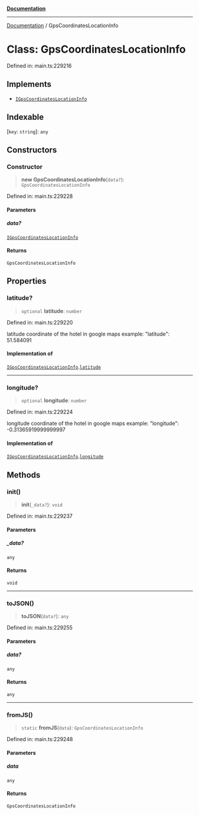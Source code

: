 [**Documentation**](../README.md)

***

[Documentation](../README.md) / GpsCoordinatesLocationInfo

# Class: GpsCoordinatesLocationInfo

Defined in: main.ts:229216

## Implements

- [`IGpsCoordinatesLocationInfo`](../interfaces/IGpsCoordinatesLocationInfo.md)

## Indexable

\[`key`: `string`\]: `any`

## Constructors

### Constructor

> **new GpsCoordinatesLocationInfo**(`data?`): `GpsCoordinatesLocationInfo`

Defined in: main.ts:229228

#### Parameters

##### data?

[`IGpsCoordinatesLocationInfo`](../interfaces/IGpsCoordinatesLocationInfo.md)

#### Returns

`GpsCoordinatesLocationInfo`

## Properties

### latitude?

> `optional` **latitude**: `number`

Defined in: main.ts:229220

latitude coordinate of the hotel in google maps
example:
"latitude": 51.584091

#### Implementation of

[`IGpsCoordinatesLocationInfo`](../interfaces/IGpsCoordinatesLocationInfo.md).[`latitude`](../interfaces/IGpsCoordinatesLocationInfo.md#latitude)

***

### longitude?

> `optional` **longitude**: `number`

Defined in: main.ts:229224

longitude coordinate of the hotel in google maps
example:
"longitude": -0.31365919999999997

#### Implementation of

[`IGpsCoordinatesLocationInfo`](../interfaces/IGpsCoordinatesLocationInfo.md).[`longitude`](../interfaces/IGpsCoordinatesLocationInfo.md#longitude)

## Methods

### init()

> **init**(`_data?`): `void`

Defined in: main.ts:229237

#### Parameters

##### \_data?

`any`

#### Returns

`void`

***

### toJSON()

> **toJSON**(`data?`): `any`

Defined in: main.ts:229255

#### Parameters

##### data?

`any`

#### Returns

`any`

***

### fromJS()

> `static` **fromJS**(`data`): `GpsCoordinatesLocationInfo`

Defined in: main.ts:229248

#### Parameters

##### data

`any`

#### Returns

`GpsCoordinatesLocationInfo`
